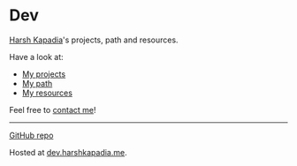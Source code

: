 # Dev

[Harsh Kapadia](https://harshkapadia.me)'s projects, path and resources.

Have a look at:

- [My projects](projects.md)
- [My path](path.md)
- [My resources](resources.md)

Feel free to [contact me](https://links.harshkapadia.me)!

---

[GitHub repo](https://github.com/HarshKapadia2/dev)

Hosted at [dev.harshkapadia.me](https://dev.harshkapadia.me).
